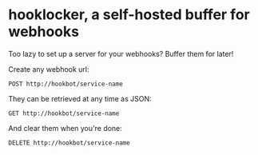 # hooklocker, a self-hosted buffer for webhooks

Too lazy to set up a server for your webhooks? Buffer them for later!

Create any webhook url:

    POST http://hookbot/service-name

They can be retrieved at any time as JSON:

    GET http://hookbot/service-name

And clear them when you're done:

    DELETE http://hookbot/service-name
